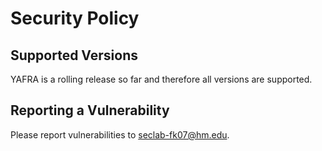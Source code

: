 # Security Policy

## Supported Versions

YAFRA is a rolling release so far and therefore all versions are supported.

## Reporting a Vulnerability

Please report vulnerabilities to seclab-fk07@hm.edu. 
